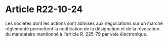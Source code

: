 # Article R22-10-24

<p>Les sociétés dont les actions sont admises aux négociations sur un marché réglementé permettent la notification de la désignation et de la révocation du mandataire mentionné à l'article R. 225-79 par voie électronique.</p>